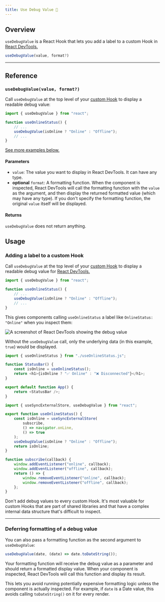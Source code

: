 ```yaml
---
title: Use Debug Value 🚧
---
```


## Overview

<p class="intro" markdown>

`useDebugValue` is a React Hook that lets you add a label to a custom Hook in [React DevTools.](/learn/react-developer-tools)

```js
useDebugValue(value, format?)
```

</p>

---

## Reference

### `useDebugValue(value, format?)`

Call `useDebugValue` at the top level of your [custom Hook](/learn/reusing-logic-with-custom-hooks) to display a readable debug value:

```js
import { useDebugValue } from "react";

function useOnlineStatus() {
	// ...
	useDebugValue(isOnline ? "Online" : "Offline");
	// ...
}
```

[See more examples below.](#usage)

#### Parameters

-   `value`: The value you want to display in React DevTools. It can have any type.
-   **optional** `format`: A formatting function. When the component is inspected, React DevTools will call the formatting function with the `value` as the argument, and then display the returned formatted value (which may have any type). If you don't specify the formatting function, the original `value` itself will be displayed.

#### Returns

`useDebugValue` does not return anything.

## Usage

### Adding a label to a custom Hook

Call `useDebugValue` at the top level of your [custom Hook](/learn/reusing-logic-with-custom-hooks) to display a readable <CodeStep step={1}>debug value</CodeStep> for [React DevTools.](/learn/react-developer-tools)

```js
import { useDebugValue } from "react";

function useOnlineStatus() {
	// ...
	useDebugValue(isOnline ? "Online" : "Offline");
	// ...
}
```

This gives components calling `useOnlineStatus` a label like `OnlineStatus: "Online"` when you inspect them:

![A screenshot of React DevTools showing the debug value](/images/docs/react-devtools-usedebugvalue.png)

Without the `useDebugValue` call, only the underlying data (in this example, `true`) would be displayed.

```js
import { useOnlineStatus } from "./useOnlineStatus.js";

function StatusBar() {
	const isOnline = useOnlineStatus();
	return <h1>{isOnline ? "✅ Online" : "❌ Disconnected"}</h1>;
}

export default function App() {
	return <StatusBar />;
}
```

```js
import { useSyncExternalStore, useDebugValue } from "react";

export function useOnlineStatus() {
	const isOnline = useSyncExternalStore(
		subscribe,
		() => navigator.onLine,
		() => true
	);
	useDebugValue(isOnline ? "Online" : "Offline");
	return isOnline;
}

function subscribe(callback) {
	window.addEventListener("online", callback);
	window.addEventListener("offline", callback);
	return () => {
		window.removeEventListener("online", callback);
		window.removeEventListener("offline", callback);
	};
}
```

<Note>

Don't add debug values to every custom Hook. It's most valuable for custom Hooks that are part of shared libraries and that have a complex internal data structure that's difficult to inspect.

</Note>

---

### Deferring formatting of a debug value

You can also pass a formatting function as the second argument to `useDebugValue`:

```js
useDebugValue(date, (date) => date.toDateString());
```

Your formatting function will receive the <CodeStep step={1}>debug value</CodeStep> as a parameter and should return a <CodeStep step={2}>formatted display value</CodeStep>. When your component is inspected, React DevTools will call this function and display its result.

This lets you avoid running potentially expensive formatting logic unless the component is actually inspected. For example, if `date` is a Date value, this avoids calling `toDateString()` on it for every render.
